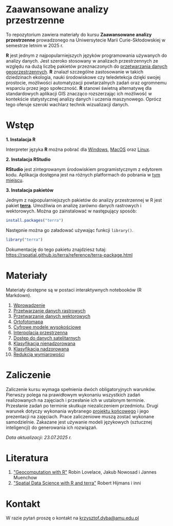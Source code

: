 # Zaawansowane analizy przestrzenne

To repozytorium zawiera materiały do kursu **Zaawansowane analizy przestrzenne** prowadzonego na
Uniwersytecie Marii Curie-Skłodowskiej w semestrze letnim w 2025 r.

**R** jest jednym z najpopularniejszych języków programowania używanych do analizy danych.
Jest szeroko stosowany w analizach przestrzennych ze względu na dużą liczbę pakietów przeznaczonych
do [przetwarzania danych geoprzestrzennych](https://cran.r-project.org/web/views/Spatial.html).
**R** znalazł szczególne zastosowanie w takich dziedzinach ekologia, nauki środowiskowe czy
teledetekcja dzięki swojej prostocie, możliwości automatyzacji powtarzalnych zadań oraz ogromnemu
wsparciu przez jego społeczność. **R** stanowi świetną alternatywę dla standardowych aplikacji GIS
znacząco rozszerzając ich możliwość w kontekście statystycznej analizy danych i uczenia maszynowego.
Oprócz tego oferuje szeroki wachlarz technik wizualizacji danych.

# Wstęp

**1. Instalacja R**

Interpreter języka **R** można pobrać dla [Windows](https://cloud.r-project.org/bin/windows/base/), [MacOS](https://cran.r-project.org/bin/macosx/) oraz [Linux](https://cloud.r-project.org/bin/linux/).

**2. Instalacja RStudio**

**RStudio** jest zintegrowanym środowiskiem programistycznym z edytorem kodu.
Aplikacja dostępna jest na różnych platformach do pobrania w [tym miejscu](https://posit.co/download/rstudio-desktop/).

**3. Instalacja pakietów**

Jednym z najpopularniejszych pakietów do analizy przestrzennej w R jest pakiet [**terra**](https://github.com/rspatial/terra).
Umożliwia on analizę zarówno danych rastrowych i wektorowych.
Można go zainstalować w następujący sposób:

```r
install.packages("terra")
```

Następnie można go załadować używając funkcji `library()`.

```r
library("terra")
```

Dokumentację do tego pakietu znajdziesz tutaj: <https://rspatial.github.io/terra/reference/terra-package.html>

# Materiały

Materiały dostępne są w postaci interaktywnych notebooków (R Markdown).

1. [Wprowadzenie](https://kadyb.github.io/gis2025/notebooks/01_wprowadzenie.html)
2. [Przetwarzanie danych rastrowych](https://kadyb.github.io/gis2025/notebooks/02_przetwarzanie_raster.html)
3. [Przetwarzanie danych wektorowych](https://kadyb.github.io/gis2025/notebooks/03_przetwarzanie_wektor.html)
4. [Ortofotomapa](https://kadyb.github.io/gis2025/notebooks/04_ortofotomapa.html)
5. [Cyfrowe modele wysokościowe](https://kadyb.github.io/gis2025/notebooks/05_cmw.html)
6. [Interpolacja przestrzenna](https://kadyb.github.io/gis2025/notebooks/06_interpolacja.html)
7. [Dostęp do danych satelitarnych](https://kadyb.github.io/gis2025/notebooks/07_dane_satelitarne.html)
8. [Klasyfikacja nienadzorowana](https://kadyb.github.io/gis2025/notebooks/08_klasteryzacja.html)
9. [Klasyfikacja nadzorowana](https://kadyb.github.io/gis2025/notebooks/09_klasyfikacja.html)
10. [Redukcja wymiarowości](https://kadyb.github.io/gis2025/notebooks/10_redukcja_wymiarowosci.html)

# Zaliczenie

Zaliczenie kursu wymaga spełnienia dwóch obligatoryjnych warunków. Pierwszy polega na
prawidłowym wykonaniu wszystkich zadań realizowanych na zajęciach i przesłanie ich w ustalonym
terminie. Przesłanie zadań po terminie skutkuje niezaliczeniem przedmiotu. Drugi warunek dotyczy
wykonania wybranego [projektu końcowego](./Zaliczenie.md) i jego prezentacji na zajęciach.
Prace zaliczeniowe muszą zostać wykonane samodzielnie. Zakazane jest używanie modeli językowych
(sztucznej inteligencji) do generowania ich rozwiązań.

*Data aktualizacji: 23.07.2025 r.*

# Literatura

1. ["Geocomputation with R"](https://r.geocompx.org/) Robin Lovelace, Jakub Nowosad i Jannes Muenchow
2. ["Spatial Data Science with R and terra"](https://rspatial.org/) Robert Hijmans i inni

# Kontakt

W razie pytań proszę o kontakt na krzysztof.dyba@amu.edu.pl
